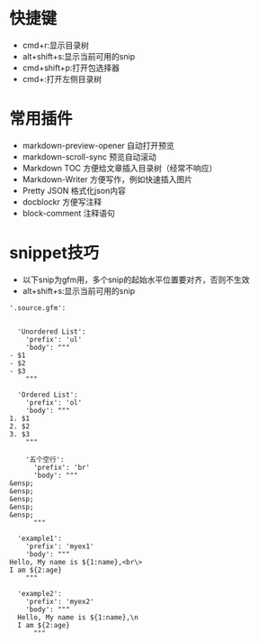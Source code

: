 
# 快捷键

- cmd+r:显示目录树
- alt+shift+s:显示当前可用的snip
- cmd+shift+p:打开包选择器
- cmd+\:打开左侧目录树

# 常用插件

- markdown-preview-opener 自动打开预览
- markdown-scroll-sync 预览自动滚动
- Markdown TOC 方便给文章插入目录树（经常不响应）
- Markdown-Writer 方便写作，例如快速插入图片
- Pretty JSON 格式化json内容
- docblockr 方便写注释
- block-comment 注释语句


# snippet技巧

- 以下snip为gfm用，多个snip的起始水平位置要对齐，否则不生效
- alt+shift+s:显示当前可用的snip

```
'.source.gfm':


  'Unordered List':
    'prefix': 'ul'
    'body': """
- $1
- $2
- $3
    """

  'Ordered List':
    'prefix': 'ol'
    'body': """
1. $1
2. $2
3. $3
    """

    '五个空行':
      'prefix': 'br'
      'body': """
&ensp;
&ensp;
&ensp;
&ensp;
&ensp;
      """

  'example1':
    'prefix': 'myex1'
    'body': """
Hello, My name is ${1:name},<br\>
I am ${2:age}
    """

  'example2':
    'prefix': 'myex2'
    'body': """
  Hello, My name is ${1:name},\n
  I am ${2:age}
      """
```
